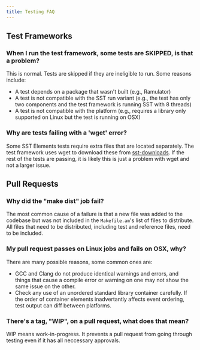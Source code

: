 ```yaml
---
title: Testing FAQ
---
```


## Test Frameworks
### When I run the test framework, some tests are SKIPPED, is that a problem?
This is normal. Tests are skipped if they are ineligible to run. Some reasons include:
* A test depends on a package that wasn't built (e.g., Ramulator)
* A test is not compatible with the SST run variant (e.g., the test has only two components and the test framework is running SST with 8 threads)
* A test is not compatible with the platform (e.g., requires a library only supported on Linux but the test is running on OSX)

### Why are tests failing with a 'wget' error?
Some SST Elements tests require extra files that are located separately. The test framework uses wget to download these from [sst-downloads](https://github.com/sstsimulator/sst-downloads). If the rest of the tests are passing, it is likely this is just a problem with wget and not a larger issue.

## Pull Requests
### Why did the "make dist" job fail?
The most common cause of a failure is that a new file was added to the codebase but was not included in the `Makefile.am`'s list of files to distribute. All files that need to be distributed, including test and reference files, need to be included.

### My pull request passes on Linux jobs and fails on OSX, why?
There are many possible reasons, some common ones are:
* GCC and Clang do not produce identical warnings and errors, and things that cause a compile error or warning on one may not show the same issue on the other.
* Check any use of an unordered standard library container carefully. If the order of container elements inadvertantly affects event ordering, test output can diff between platforms.

### There's a tag, "WIP", on a pull request, what does that mean?
WIP means work-in-progress. It prevents a pull request from going through testing even if it has all neccessary approvals.


